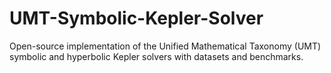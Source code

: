 # UMT-Symbolic-Kepler-Solver
Open-source implementation of the Unified Mathematical Taxonomy (UMT) symbolic and hyperbolic Kepler solvers with datasets and benchmarks.
